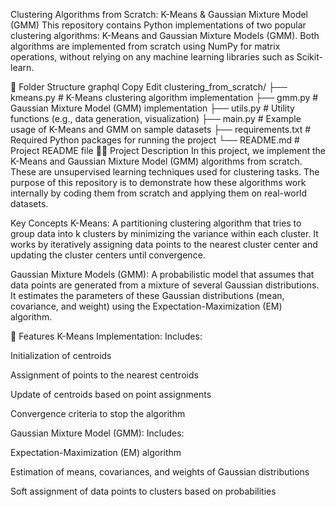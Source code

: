 Clustering Algorithms from Scratch: K-Means & Gaussian Mixture Model (GMM)
This repository contains Python implementations of two popular clustering algorithms: K-Means and Gaussian Mixture Models (GMM). Both algorithms are implemented from scratch using NumPy for matrix operations, without relying on any machine learning libraries such as Scikit-learn.

📂 Folder Structure
graphql
Copy
Edit
clustering_from_scratch/
├── kmeans.py          # K-Means clustering algorithm implementation
├── gmm.py             # Gaussian Mixture Model (GMM) implementation
├── utils.py           # Utility functions (e.g., data generation, visualization)
├── main.py            # Example usage of K-Means and GMM on sample datasets
├── requirements.txt   # Required Python packages for running the project
└── README.md          # Project README file
🧑‍💻 Project Description
In this project, we implement the K-Means and Gaussian Mixture Model (GMM) algorithms from scratch. These are unsupervised learning techniques used for clustering tasks. The purpose of this repository is to demonstrate how these algorithms work internally by coding them from scratch and applying them on real-world datasets.

Key Concepts
K-Means: A partitioning clustering algorithm that tries to group data into k clusters by minimizing the variance within each cluster. It works by iteratively assigning data points to the nearest cluster center and updating the cluster centers until convergence.

Gaussian Mixture Models (GMM): A probabilistic model that assumes that data points are generated from a mixture of several Gaussian distributions. It estimates the parameters of these Gaussian distributions (mean, covariance, and weight) using the Expectation-Maximization (EM) algorithm.

🧩 Features
K-Means Implementation: Includes:

Initialization of centroids

Assignment of points to the nearest centroids

Update of centroids based on point assignments

Convergence criteria to stop the algorithm

Gaussian Mixture Model (GMM): Includes:

Expectation-Maximization (EM) algorithm

Estimation of means, covariances, and weights of Gaussian distributions

Soft assignment of data points to clusters based on probabilities

